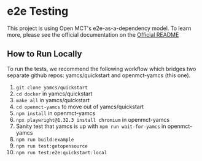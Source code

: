 # e2e Testing

This project is using Open MCT's e2e-as-a-dependency model. To learn more, please see the official documentation on the [Official README](https://github.com/nasa/openmct/blob/master/e2e/README.md)

## How to Run Locally
To run the tests, we recommend the following workflow which bridges two separate github repos:
yamcs/quickstart and openmct-yamcs (this one).

1. `git clone yamcs/quickstart`
2. `cd docker` in yamcs/quickstart
3. `make all` in yamcs/quickstart
4. `cd openmct-yamcs` to move out of yamcs/quickstart
5. `npm install` in openmct-yamcs
6. `npx playwright@1.32.3 install chromium` in openmct-yamcs
7. Sanity test that yamcs is up with `npm run wait-for-yamcs` in openmct-yamcs
8. `npm run build:example`
9. `npm run test:getopensource`
10. `npm run test:e2e:quickstart:local`
